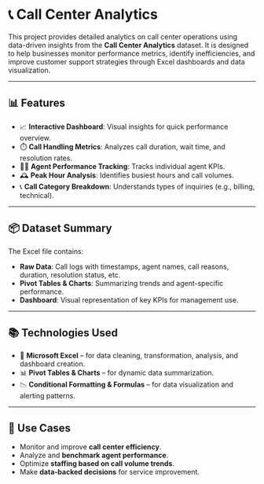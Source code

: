 # 📞 Call Center Analytics

This project provides detailed analytics on call center operations using data-driven insights from the **Call Center Analytics** dataset. It is designed to help businesses monitor performance metrics, identify inefficiencies, and improve customer support strategies through Excel dashboards and data visualization.

---

## 📊 Features

- 📈 **Interactive Dashboard**: Visual insights for quick performance overview.
- ⏱️ **Call Handling Metrics**: Analyzes call duration, wait time, and resolution rates.
- 🧑‍💻 **Agent Performance Tracking**: Tracks individual agent KPIs.
- 🕰️ **Peak Hour Analysis**: Identifies busiest hours and call volumes.
- 📞 **Call Category Breakdown**: Understands types of inquiries (e.g., billing, technical).

---

## 📦 Dataset Summary

The Excel file contains:

- **Raw Data**: Call logs with timestamps, agent names, call reasons, duration, resolution status, etc.
- **Pivot Tables & Charts**: Summarizing trends and agent-specific performance.
- **Dashboard**: Visual representation of key KPIs for management use.

---

## 📚 Technologies Used

- 📄 **Microsoft Excel** – for data cleaning, transformation, analysis, and dashboard creation.
- 📊 **Pivot Tables & Charts** – for dynamic data summarization.
- 📉 **Conditional Formatting & Formulas** – for data visualization and alerting patterns.

---

## 🧩 Use Cases

- Monitor and improve **call center efficiency**.
- Analyze and **benchmark agent performance**.
- Optimize **staffing based on call volume trends**.
- Make **data-backed decisions** for service improvement.
